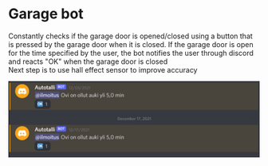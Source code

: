 # Garage bot
Constantly checks if the garage door is opened/closed using a button that is pressed by the garage door when it is closed.
If the garage door is open for the time specified by the user, the bot notifies the user through discord and reacts "OK" when the garage door is closed\
Next step is to use hall effect sensor to improve accuracy

![bot in action](Screenshot_1.png)
